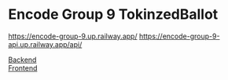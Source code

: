 # Encode Group 9 TokinzedBallot

https://encode-group-9.up.railway.app/
https://encode-group-9-api.up.railway.app/api/

[Backend](./backend/)  
[Frontend](./frontend/)  
